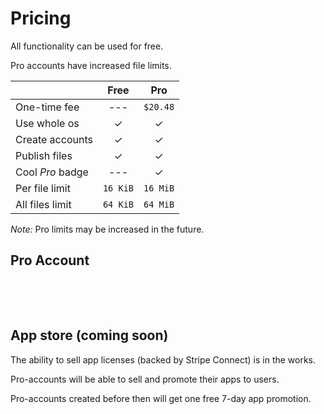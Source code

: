 # Pricing

All functionality can be used for free.

Pro accounts have increased file limits.

|                  |   Free   |   Pro    |
| ---------------- | :------: | :------: |
| One-time fee     |   ---    | `$20.48` |
| Use whole os     |    ✓     |    ✓     |
| Create accounts  |    ✓     |    ✓     |
| Publish files    |    ✓     |    ✓     |
| Cool *Pro* badge |   ---    |    ✓     |
| Per file limit   | `16 KiB` | `16 MiB` |
| All files limit  | `64 KiB` | `64 MiB` |

*Note:* Pro limits may be increased in the future.

## Pro Account

<script src='/script/pricing.js' type='module'></script>

<div id='upgrade-container'>
  <p>&nbsp;</p>
  <p>&nbsp;</p>
</div>

## App store (coming soon)

The ability to sell app licenses (backed by Stripe Connect) is in the works.

Pro-accounts will be able to sell and promote their apps to users.

Pro-accounts created before then will get one free 7-day app promotion.
